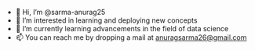 - 👋 Hi, I’m @sarma-anurag25
- 👀 I’m interested in learning and deploying new concepts
- 🌱 I’m currently learning advancements in the field of data science
- 📫 You can reach me by dropping a mail at anuragsarma26@gmail.com

<!---
sarma-anurag25/sarma-anurag25 is a ✨ special ✨ repository because its `README.md` (this file) appears on your GitHub profile.
You can click the Preview link to take a look at your changes.
--->
